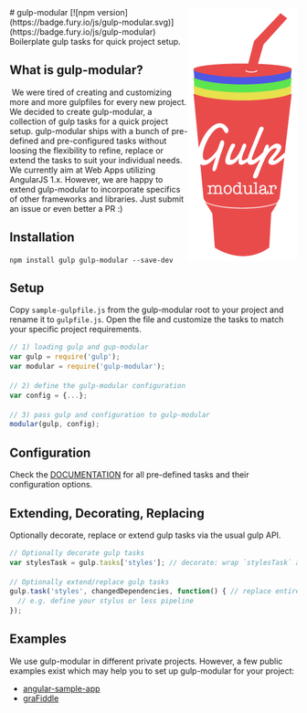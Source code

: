 <img align="right" src="gulp-modular.png">
# gulp-modular [![npm version](https://badge.fury.io/js/gulp-modular.svg)](https://badge.fury.io/js/gulp-modular)
Boilerplate gulp tasks for quick project setup.

## What is gulp-modular?
 We were tired of creating and customizing more and more gulpfiles for every new project. 
We decided to create gulp-modular, a collection of gulp tasks for a quick project setup. 
gulp-modular ships with a bunch of pre-defined and pre-configured tasks without loosing the flexibility to refine, 
replace or extend the tasks to suit your individual needs. We currently aim at Web Apps utilizing AngularJS 1.x. 
However, we are happy to extend gulp-modular to incorporate specifics of other frameworks and libraries. 
Just submit an issue or even better a PR :) 

## Installation
`npm install gulp gulp-modular --save-dev`

## Setup
Copy `sample-gulpfile.js` from the gulp-modular root to your project and rename it to `gulpfile.js`. 
Open the file and customize the tasks to match your specific project requirements. 

```javascript
// 1) loading gulp and gup-modular
var gulp = require('gulp');
var modular = require('gulp-modular');

// 2) define the gulp-modular configuration 
var config = {...};

// 3) pass gulp and configuration to gulp-modular
modular(gulp, config);
```

## Configuration
Check the [DOCUMENTATION](DOCUMENTATION.md) for all pre-defined tasks and their configuration options.

## Extending, Decorating, Replacing
Optionally decorate, replace or extend gulp tasks via the usual gulp API.

```javascript
// Optionally decorate gulp tasks
var stylesTask = gulp.tasks['styles']; // decorate: wrap `stylesTask` and re-assign (cf. replace)

// Optionally extend/replace gulp tasks
gulp.task('styles', changedDependencies, function() { // replace entire task and/or change dependencies
  // e.g. define your stylus or less pipeline
});
```

## Examples
We use gulp-modular in different private projects. However, a few public examples exist which may help you to set up gulp-modular for your project:

* [angular-sample-app](https://github.com/maxklenk/angular-sample-app/blob/master/gulpfile.js) 
* [graFiddle](https://github.com/GraFiddle/grafiddle/blob/develop/gulpfile.js)
